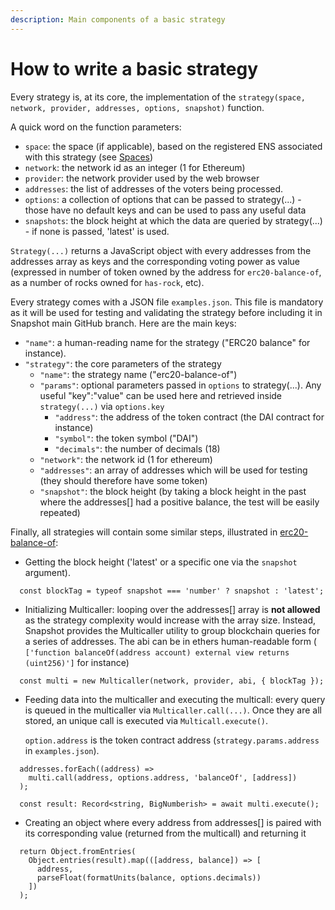 ```yaml
---
description: Main components of a basic strategy
---
```


# How to write a basic strategy

Every strategy is, at its core, the implementation of the `strategy(space, network, provider, addresses, options, snapshot)` function.

A quick word on the function parameters:

* `space`: the space (if applicable), based on the registered ENS associated with this strategy (see [Spaces](../spaces/))
* `network`: the network id as an integer (1 for Ethereum)
* `provider`: the network provider used by the web browser
* `addresses`: the list of addresses of the voters being processed.
* `options`: a collection of options that can be passed to strategy(...) - those have no default keys and can be used to pass any useful data
* `snapshots`: the block height at which the data are queried by strategy(...) - if none is passed, 'latest' is used.&#x20;

`Strategy(...)` returns a JavaScript object with every addresses from the addresses array as keys and the corresponding voting power as value (expressed in number of token owned by the address for `erc20-balance-of`, as a number of rocks owned for `has-rock`, etc).

Every strategy comes with a JSON file `examples.json`. This file is mandatory as it will be used for testing and validating the strategy before including it in Snapshot main GitHub branch. Here are the main keys:

* `"name"`: a human-reading name for the strategy ("ERC20 balance" for instance).
* `"strategy"`: the core parameters of the strategy
  * `"name"`: the strategy name ("erc20-balance-of")
  * `"params"`: optional parameters passed in `options` to strategy(...). Any useful "key":"value" can be used here and retrieved inside `strategy(...)` via `options.key`
    * `"address"`: the address of the token contract (the DAI contract for instance)
    * `"symbol"`: the token symbol ("DAI")
    * `"decimals"`: the number of decimals (18)
  * `"network"`: the network id (1 for ethereum)
  * `"addresses"`: an array of addresses which will be used for testing (they should therefore have some token)
  * `"snapshot"`: the block height (by taking a block height in the past where the addresses\[] had a positive balance, the test will be easily repeated)

Finally, all strategies will contain some similar steps, illustrated in [erc20-balance-of](https://github.com/snapshot-labs/snapshot-strategies/blob/f41f98249cff78486914473a3fef29ea960971e5/src/strategies/erc20-balance-of/index.ts):

* Getting the block height ('latest' or a specific one via the `snapshot` argument).

```
  const blockTag = typeof snapshot === 'number' ? snapshot : 'latest';
```

* Initializing Multicaller: looping over the addresses\[] array is **not allowed** as the strategy complexity would increase with the array size. Instead, Snapshot provides the Multicaller utility  to group blockchain queries for a series of addresses. The abi can be in ethers human-readable form ( `['function balanceOf(address account) external view returns (uint256)']` for instance)

```
  const multi = new Multicaller(network, provider, abi, { blockTag });
```

*   Feeding data into the multicaller and executing the multicall: every query is queued in the multicaller via `Multicaller.call(...)`. Once they are all stored, an unique call is executed via `Multicall.execute()`.&#x20;

    `option.address` is the token contract address (`strategy.params.address` in `examples.json`).

```
  addresses.forEach((address) =>
    multi.call(address, options.address, 'balanceOf', [address])
  );
  
  const result: Record<string, BigNumberish> = await multi.execute();
```

* Creating an object where every address from addresses\[] is paired with its corresponding value (returned from the multicall) and returning it

```
  return Object.fromEntries(
    Object.entries(result).map(([address, balance]) => [
      address,
      parseFloat(formatUnits(balance, options.decimals))
    ])
  );
```
